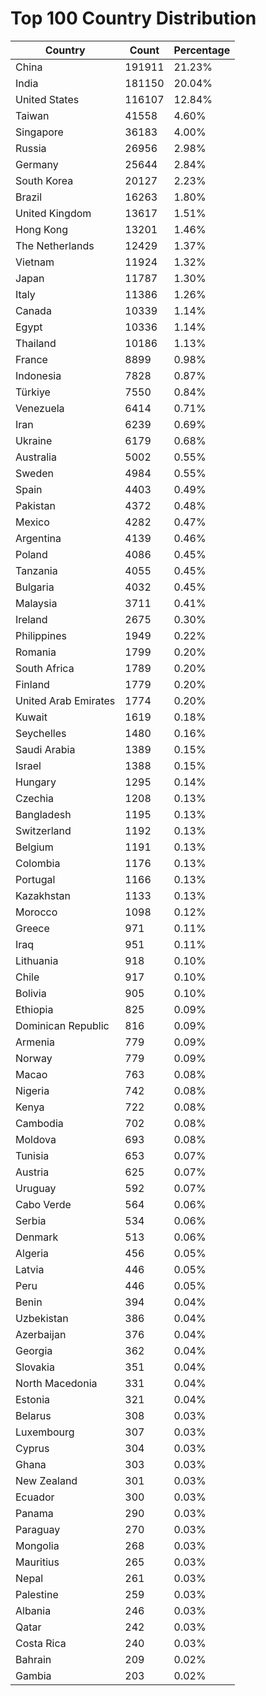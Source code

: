 # Top 100 Country Distribution
| Country | Count | Percentage |
|----|----|----|
| China | 191911 | 21.23% |
| India | 181150 | 20.04% |
| United States | 116107 | 12.84% |
| Taiwan | 41558 | 4.60% |
| Singapore | 36183 | 4.00% |
| Russia | 26956 | 2.98% |
| Germany | 25644 | 2.84% |
| South Korea | 20127 | 2.23% |
| Brazil | 16263 | 1.80% |
| United Kingdom | 13617 | 1.51% |
| Hong Kong | 13201 | 1.46% |
| The Netherlands | 12429 | 1.37% |
| Vietnam | 11924 | 1.32% |
| Japan | 11787 | 1.30% |
| Italy | 11386 | 1.26% |
| Canada | 10339 | 1.14% |
| Egypt | 10336 | 1.14% |
| Thailand | 10186 | 1.13% |
| France | 8899 | 0.98% |
| Indonesia | 7828 | 0.87% |
| Türkiye | 7550 | 0.84% |
| Venezuela | 6414 | 0.71% |
| Iran | 6239 | 0.69% |
| Ukraine | 6179 | 0.68% |
| Australia | 5002 | 0.55% |
| Sweden | 4984 | 0.55% |
| Spain | 4403 | 0.49% |
| Pakistan | 4372 | 0.48% |
| Mexico | 4282 | 0.47% |
| Argentina | 4139 | 0.46% |
| Poland | 4086 | 0.45% |
| Tanzania | 4055 | 0.45% |
| Bulgaria | 4032 | 0.45% |
| Malaysia | 3711 | 0.41% |
| Ireland | 2675 | 0.30% |
| Philippines | 1949 | 0.22% |
| Romania | 1799 | 0.20% |
| South Africa | 1789 | 0.20% |
| Finland | 1779 | 0.20% |
| United Arab Emirates | 1774 | 0.20% |
| Kuwait | 1619 | 0.18% |
| Seychelles | 1480 | 0.16% |
| Saudi Arabia | 1389 | 0.15% |
| Israel | 1388 | 0.15% |
| Hungary | 1295 | 0.14% |
| Czechia | 1208 | 0.13% |
| Bangladesh | 1195 | 0.13% |
| Switzerland | 1192 | 0.13% |
| Belgium | 1191 | 0.13% |
| Colombia | 1176 | 0.13% |
| Portugal | 1166 | 0.13% |
| Kazakhstan | 1133 | 0.13% |
| Morocco | 1098 | 0.12% |
| Greece | 971 | 0.11% |
| Iraq | 951 | 0.11% |
| Lithuania | 918 | 0.10% |
| Chile | 917 | 0.10% |
| Bolivia | 905 | 0.10% |
| Ethiopia | 825 | 0.09% |
| Dominican Republic | 816 | 0.09% |
| Armenia | 779 | 0.09% |
| Norway | 779 | 0.09% |
| Macao | 763 | 0.08% |
| Nigeria | 742 | 0.08% |
| Kenya | 722 | 0.08% |
| Cambodia | 702 | 0.08% |
| Moldova | 693 | 0.08% |
| Tunisia | 653 | 0.07% |
| Austria | 625 | 0.07% |
| Uruguay | 592 | 0.07% |
| Cabo Verde | 564 | 0.06% |
| Serbia | 534 | 0.06% |
| Denmark | 513 | 0.06% |
| Algeria | 456 | 0.05% |
| Latvia | 446 | 0.05% |
| Peru | 446 | 0.05% |
| Benin | 394 | 0.04% |
| Uzbekistan | 386 | 0.04% |
| Azerbaijan | 376 | 0.04% |
| Georgia | 362 | 0.04% |
| Slovakia | 351 | 0.04% |
| North Macedonia | 331 | 0.04% |
| Estonia | 321 | 0.04% |
| Belarus | 308 | 0.03% |
| Luxembourg | 307 | 0.03% |
| Cyprus | 304 | 0.03% |
| Ghana | 303 | 0.03% |
| New Zealand | 301 | 0.03% |
| Ecuador | 300 | 0.03% |
| Panama | 290 | 0.03% |
| Paraguay | 270 | 0.03% |
| Mongolia | 268 | 0.03% |
| Mauritius | 265 | 0.03% |
| Nepal | 261 | 0.03% |
| Palestine | 259 | 0.03% |
| Albania | 246 | 0.03% |
| Qatar | 242 | 0.03% |
| Costa Rica | 240 | 0.03% |
| Bahrain | 209 | 0.02% |
| Gambia | 203 | 0.02% |
